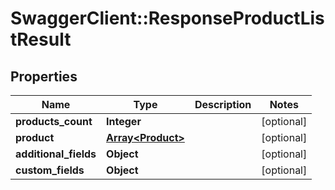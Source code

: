 # SwaggerClient::ResponseProductListResult

## Properties
Name | Type | Description | Notes
------------ | ------------- | ------------- | -------------
**products_count** | **Integer** |  | [optional] 
**product** | [**Array&lt;Product&gt;**](Product.md) |  | [optional] 
**additional_fields** | **Object** |  | [optional] 
**custom_fields** | **Object** |  | [optional] 


